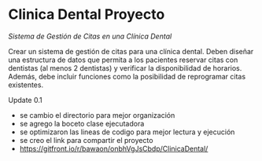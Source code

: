 # Clinica Dental Proyecto

*Sistema de Gestión de Citas en una Clínica Dental*

Crear un sistema de gestión de citas para una clínica dental. Deben diseñar una
estructura de datos que permita a los pacientes reservar citas con dentistas (al
menos 2 dentistas) y verificar la disponibilidad de horarios. Además, debe incluir
funciones como la posibilidad de reprogramar citas existentes.

Update 0.1
- se cambio el directorio para mejor organización
- se agrego la boceto clase ejecutadora
- se optimizaron las lineas de codigo para mejor lectura y ejecución
- se creo el link para compartir el proyecto
- https://gitfront.io/r/bawaon/onbhVgJsCbdp/ClinicaDental/
